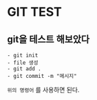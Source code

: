 # GIT TEST

## git을 테스트 해보았다

    - git init
    - file 생성
    - git add .
    - git commit -m "메시지"

`위의 명령어` 를 사용하면 된다.